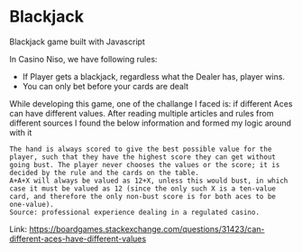 # Blackjack

Blackjack game built with Javascript

In Casino Niso, we have following rules: 

- If Player gets a blackjack, regardless what the Dealer has, player wins.
- You can only bet before your cards are dealt


While developing this game, one of the challange I faced is: if different Aces can have different values. 
After reading multiple articles and rules from different sources I found the below information and formed my logic around with it
```
The hand is always scored to give the best possible value for the player, such that they have the highest score they can get without going bust. The player never chooses the values or the score; it is decided by the rule and the cards on the table.
A+A+X will always be valued as 12+X, unless this would bust, in which case it must be valued as 12 (since the only such X is a ten-value card, and therefore the only non-bust score is for both aces to be one-value).
Source: professional experience dealing in a regulated casino.
```
Link: https://boardgames.stackexchange.com/questions/31423/can-different-aces-have-different-values
